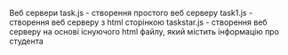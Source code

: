 Веб сервери
task.js - створення простого веб серверу
task1.js - створення веб серверу з html сторінкою
taskstar.js - створення веб серверу на основі існуючого html файлу, який містить інформацію про студента
